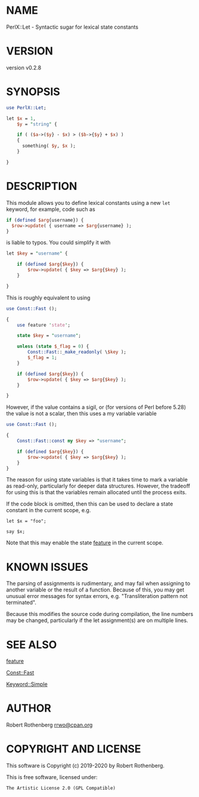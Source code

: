 # NAME

PerlX::Let - Syntactic sugar for lexical state constants

# VERSION

version v0.2.8

# SYNOPSIS

```perl
use PerlX::Let;

let $x = 1,
    $y = "string" {

    if ( ($a->($y} - $x) > ($b->{$y} + $x) )
    {
      something( $y, $x );
    }

}
```

# DESCRIPTION

This module allows you to define lexical constants using a new `let`
keyword, for example, code such as

```perl
if (defined $arg{username}) {
  $row->update( { username => $arg{username} );
}
```

is liable to typos. You could simplify it with

```perl
let $key = "username" {

    if (defined $arg{$key}) {
        $row->update( { $key => $arg{$key} );
    }

}
```

This is roughly equivalent to using

```perl
use Const::Fast ();

{
    use feature 'state';

    state $key = "username";

    unless (state $_flag = 0) {
        Const::Fast::_make_readonly( \$key );
        $_flag = 1;
    }

    if (defined $arg{$key}) {
        $row->update( { $key => $arg{$key} );
    }

}
```

However, if the value contains a sigil, or (for versions of Perl
before 5.28) the value is not a scalar, then this uses a my variable
variable

```perl
use Const::Fast ();

{
    Const::Fast::const my $key => "username";

    if (defined $arg{$key}) {
        $row->update( { $key => $arg{$key} );
    }
}
```

The reason for using state variables is that it takes time to mark a
variable as read-only, particularly for deeper data structures.
However, the tradeoff for using this is that the variables remain
allocated until the process exits.

If the code block is omitted, then this can be used to declare a
state constant in the current scope, e.g.

```
let $x = "foo";

say $x;
```

Note that this may enable the state [feature](https://metacpan.org/pod/feature) in the current scope.

# KNOWN ISSUES

The parsing of assignments is rudimentary, and may fail when assigning
to another variable or the result of a function.  Because of this,
you may get unusual error messages for syntax errors, e.g.
"Transliteration pattern not terminated".

Because this modifies the source code during compilation, the line
numbers may be changed, particularly if the let assignment(s) are on
multiple lines.

# SEE ALSO

[feature](https://metacpan.org/pod/feature)

[Const::Fast](https://metacpan.org/pod/Const::Fast)

[Keyword::Simple](https://metacpan.org/pod/Keyword::Simple)

# AUTHOR

Robert Rothenberg <rrwo@cpan.org>

# COPYRIGHT AND LICENSE

This software is Copyright (c) 2019-2020 by Robert Rothenberg.

This is free software, licensed under:

```
The Artistic License 2.0 (GPL Compatible)
```
